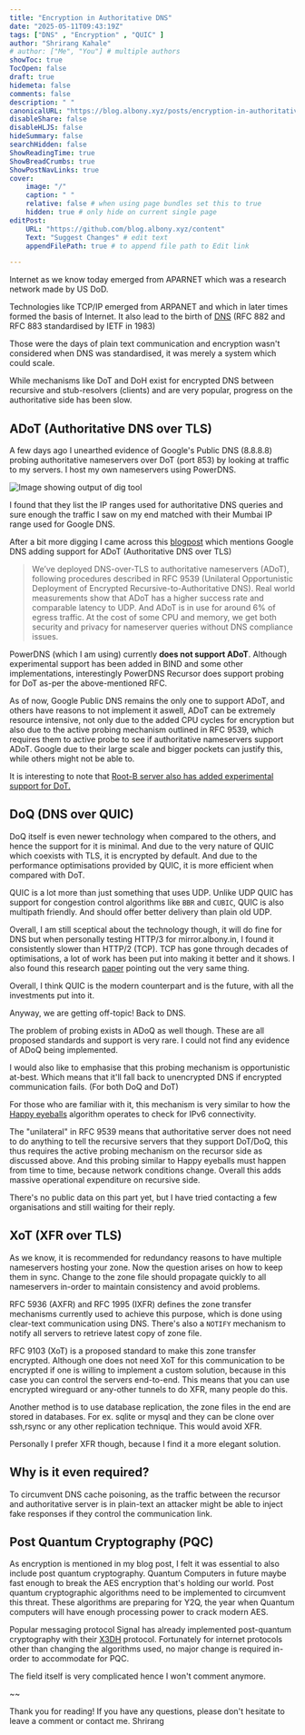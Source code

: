 ```yaml
---
title: "Encryption in Authoritative DNS"
date: "2025-05-11T09:43:19Z"
tags: ["DNS" , "Encryption" , "QUIC" ]
author: "Shrirang Kahale"
# author: ["Me", "You"] # multiple authors
showToc: true
TocOpen: false
draft: true
hidemeta: false
comments: false
description: " "
canonicalURL: "https://blog.albony.xyz/posts/encryption-in-authoritative-dns"
disableShare: false
disableHLJS: false
hideSummary: false
searchHidden: false
ShowReadingTime: true
ShowBreadCrumbs: true
ShowPostNavLinks: true
cover:
    image: "/"
    caption: " "
    relative: false # when using page bundles set this to true
    hidden: true # only hide on current single page
editPost:
    URL: "https://github.com/blog.albony.xyz/content"
    Text: "Suggest Changes" # edit text
    appendFilePath: true # to append file path to Edit link

---
```



Internet as we know today emerged from APARNET which was a research network made by US DoD. 

Technologies like TCP/IP emerged from ARPANET and which in later times formed the basis of Internet. It also lead to the birth of [DNS](https://en.wikipedia.org/wiki/Domain_Name_System#History) (RFC 882 and RFC 883 standardised by IETF in 1983)

Those were the days of plain text communication and encryption wasn't considered when DNS was standardised, it was merely a system which could scale. 

While mechanisms like DoT and DoH exist for encrypted DNS between recursive and stub-resolvers (clients) and are very popular, progress on the authoritative side has been slow.

## ADoT (Authoritative DNS over TLS)



A few days ago I unearthed evidence of Google's Public DNS (8.8.8.8) probing authoritative nameservers over DoT (port 853) by looking at traffic to my servers. I host my own nameservers using PowerDNS.

![Image showing output of dig tool](/image_2025-05-11T09-39-18Z.png)

I found that they list the IP ranges used for authoritative DNS queries and sure enough the traffic I saw on my end matched with their Mumbai IP range used for Google DNS. 

After a bit more digging I came across this [blogpost](https://security.googleblog.com/2024/03/) which mentions Google DNS adding support for ADoT (Authoritative DNS over TLS) 

>  We’ve deployed DNS-over-TLS to authoritative nameservers (ADoT), following procedures described in RFC 9539 (Unilateral Opportunistic Deployment of Encrypted Recursive-to-Authoritative DNS). 
 Real world measurements show that ADoT has a higher success rate and comparable latency to UDP. And ADoT is in use for around 6% of egress traffic. At the cost of some CPU and memory, we get both security and privacy for nameserver queries without DNS compliance issues.

PowerDNS (which I am using) currently **does not support ADoT**. Although experimental support has been added in BIND and some other implementations, interestingly PowerDNS Recursor does support probing for DoT as-per the above-mentioned RFC.

As of now, Google Public DNS remains the only one to support ADoT, and others have reasons to not implement it aswell, ADoT can be extremely resource intensive, not only due to the added CPU cycles for encryption but also due to the active probing mechanism outlined in RFC 9539, which requires them to active probe to see if authoritative nameservers support ADoT. Google due to their large scale and bigger pockets can justify this, while others might not be able to. 

It is interesting to note that [Root-B server also has added experimental support for DoT. ](https://b.root-servers.org/news/2023/02/28/tls.html)


## DoQ (DNS over QUIC)

 DoQ itself is even newer technology when compared to the others, and hence the support for it is minimal. 
And due to the very nature of QUIC which coexists with TLS, it is encrypted by default. And due to the performance optimisations provided by QUIC, it is more efficient when compared with DoT. 
 
QUIC is a lot more than just something that uses UDP. Unlike UDP QUIC has support for congestion control algorithms like `BBR` and `CUBIC`, QUIC is also multipath friendly. And should offer better delivery than plain old UDP. 

Overall, I am still sceptical about the technology though, it will do fine for DNS but when personally testing HTTP/3 for mirror.albony.in, I found it consistently slower than HTTP/2 (TCP). TCP has gone through decades of optimisations, a lot of work has been put into making it better and it shows. I also found this research [paper](https://arxiv.org/pdf/2310.09423) pointing out the very same thing.

Overall, I think QUIC is the modern counterpart and is the future, with all the investments put into it. 

Anyway, we are getting off-topic! Back to DNS. 

The problem of probing exists in ADoQ as well though. These are all proposed standards and support is very rare. I could not find any evidence of ADoQ being implemented.

I would also like to emphasise that this probing mechanism is opportunistic at-best. Which means that it'll fall back to unencrypted DNS if encrypted communication fails.  (For both DoQ and DoT)

For those who are familiar with it, this mechanism is very similar to how the [Happy eyeballs](https://en.wikipedia.org/wiki/Happy_Eyeballs) algorithm operates to check for IPv6 connectivity. 

The "unilateral" in  RFC 9539 means that authoritative server does not need to do anything to tell the recursive servers that they support DoT/DoQ, this thus requires the active probing mechanism on the recursor side as discussed above.  And this probing similar to Happy eyeballs must happen from time to time, because network conditions change. Overall this adds massive operational expenditure on recursive side. 

There's no public data on this part yet, but I have tried contacting a few organisations and still waiting for their reply. 

## XoT (XFR over TLS)

As we know, it is recommended for redundancy reasons to have multiple nameservers hosting your zone. 
Now the question arises on how to keep them in sync. Change to the zone file should propagate quickly to all nameservers in-order to maintain consistency and avoid problems. 

RFC 5936 (AXFR) and RFC 1995 (IXFR) defines the zone transfer mechanisms currently used to achieve this purpose, which is done using clear-text communication using DNS. 
There's also a `NOTIFY` mechanism to notify all servers to retrieve latest copy of zone file. 

RFC 9103 (XoT) is a proposed standard to make this zone transfer encrypted. Although one does not need XoT for this communication to be encrypted if one is willing to implement a custom solution, because in this case you can control the servers end-to-end.
This means that you can use encrypted wireguard or any-other tunnels to do XFR, many people do this. 

Another method is to use database replication, the zone files in the end are stored in databases. For ex. sqlite or mysql and they can be clone over ssh,rsync or any other replication technique. This would avoid XFR. 

Personally I prefer XFR though, because I find it a more elegant solution. 

## Why is it even required?

To circumvent DNS cache poisoning, as the traffic between the recursor and authoritative server is in plain-text an attacker might be able to inject fake responses if they control the communication link. 

## Post Quantum Cryptography (PQC)

As encryption is mentioned in my blog post, I felt it was essential to also include post quantum cryptography. Quantum Computers in future maybe fast enough to break the AES encryption that's holding our world. Post quantum cryptographic algorithms need to be implemented to circumvent this threat. These algorithms are preparing for Y2Q, the year when Quantum computers will have enough processing power to crack modern AES. 

Popular messaging protocol Signal has already implemented post-quantum cryptography with their [X3DH](https://signal.org/docs/specifications/x3dh/) protocol. Fortunately for internet protocols other than changing the algorithms used, no major change is required in-order to accommodate for PQC.

The field itself is very complicated hence I won't comment anymore. 


~~ 

Thank you for reading! 
If you have any questions, please don't hesitate to leave a comment or contact me.
Shrirang




